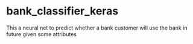 # bank_classifier_keras
This a neural net to predict whether a bank customer will use the bank in future given some attributes
